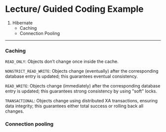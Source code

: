 # Lecture/ Guided Coding Example

1. Hibernate
    - Caching
    - Connection Pooling
---


### Caching

`READ_ONLY`: Objects don’t change once inside the cache.

`NONSTRICT_READ_WRITE`: Objects change (eventually) after the corresponding database entry is updated; this guarantees eventual consistency.

`READ_WRITE`: Objects change (immediately) after the corresponding database entry is updated; this guarantees strong consistency by using "soft" locks.

`TRANSACTIONAL`: Objects change using distributed XA transactions, ensuring data integrity; this guarantees either total success or rolling back all changes. 


### Connection pooling